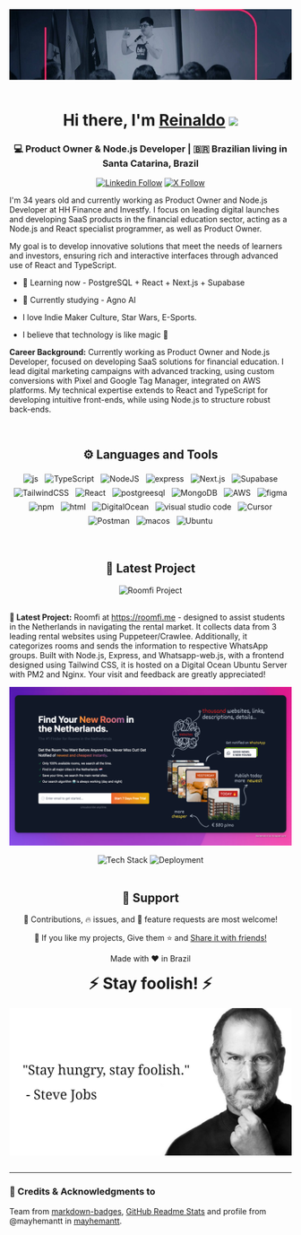<div align="center">
<img src="./img/banner-git-hub.jpeg" alt="Reinaldo Martinez" style="vertical-align:top; margin-bottom:1rem"/>
</div>

<div align="center">
   <h1>Hi there, I'm <a href="https://www.linkedin.com/in/reinaldomml/">Reinaldo</a> <img src="https://media.giphy.com/media/hvRJCLFzcasrR4ia7z/giphy.gif" width="25px"> </h1>
</div>

<div align="center">
<h3>💻 Product Owner & Node.js Developer | 🇧🇷 Brazilian living in Santa Catarina, Brazil</h3>
</div>

<p align="center">
   <a href="https://www.linkedin.com/in/reinaldomml/"><img alt="Linkedin Follow" src="https://img.shields.io/badge/linkedin-%230077B5.svg?style=for-the-badge&color=09f&labelColor=black&logo=linkedin&label=My profile on"></a>
   <a href="https://x.com/reinaldomml"><img alt="X Follow" src="https://img.shields.io/badge/X-%23000000.svg?style=for-the-badge&color=09f&labelColor=black&logo=x&label=@reinaldomml"></a>
 </p>

<p align="left">I'm 34 years old and currently working as Product Owner and Node.js Developer at HH Finance and Investfy. I focus on leading digital launches and developing SaaS products in the financial education sector, acting as a Node.js and React specialist programmer, as well as Product Owner.

My goal is to develop innovative solutions that meet the needs of learners and investors, ensuring rich and interactive interfaces through advanced use of React and TypeScript.
</p>

- 🌱 Learning now - PostgreSQL + React + Next.js + Supabase

- 🤖 Currently studying - Agno AI

- I love Indie Maker Culture, Star Wars, E-Sports.

- I believe that technology is like magic 💫

<b>Career Background:</b> Currently working as Product Owner and Node.js Developer, focused on developing SaaS solutions for financial education. I lead digital marketing campaigns with advanced tracking, using custom conversions with Pixel and Google Tag Manager, integrated on AWS platforms. My technical expertise extends to React and TypeScript for developing intuitive front-ends, while using Node.js to structure robust back-ends.

<br />

<h2 align="center"> ⚙️ Languages and Tools</h2>

<p align="center">
  <!-- For more icons please follow  https://github.com/MikeCodesDotNET/ColoredBadges -->
  <img src="https://img.shields.io/badge/javascript-%23323330.svg?style=for-the-badge&logo=javascript&logoColor=%23F7DF1E" alt="js" style="vertical-align:top; margin:4px">
  <img src="https://img.shields.io/badge/TypeScript-007ACC?style=for-the-badge&logo=typescript&logoColor=white" alt="TypeScript" style="vertical-align:top; margin:4px">
  <img src="https://img.shields.io/badge/node.js-6DA55F?style=for-the-badge&logo=node.js&logoColor=white" alt="NodeJS" style="vertical-align:top; margin:4px">
  <img src="https://img.shields.io/badge/express.js-%23404d59.svg?style=for-the-badge&logo=express&logoColor=%2361DAFB" alt="express" style="vertical-align:top; margin:4px">
  <img src="https://img.shields.io/badge/Next-black?style=for-the-badge&logo=next.js&logoColor=white" alt="Next.js" style="vertical-align:top; margin:4px">
  <img src="https://img.shields.io/badge/Supabase-3ECF8E?style=for-the-badge&logo=supabase&logoColor=white" alt="Supabase" style="vertical-align:top; margin:4px">
  <img src="https://img.shields.io/badge/tailwindcss-%2338B2AC.svg?style=for-the-badge&logo=tailwind-css&logoColor=white" alt="TailwindCSS" style="vertical-align:top; margin:4px">
  <img src="https://img.shields.io/badge/react-%2320232a.svg?style=for-the-badge&logo=react&logoColor=%2361DAFB" alt="React" style="vertical-align:top; margin:4px">
  <img src="https://img.shields.io/badge/postgres-%23316192.svg?style=for-the-badge&logo=postgresql&logoColor=white" alt="postgreesql" style="vertical-align:top; margin:4px">
  <img src="https://img.shields.io/badge/MongoDB-%234ea94b.svg?style=for-the-badge&logo=mongodb&logoColor=white" alt="MongoDB" style="vertical-align:top; margin:4px">
  <img src="https://img.shields.io/badge/AWS-%23FF9900.svg?style=for-the-badge&logo=amazon-aws&logoColor=white" alt="AWS" style="vertical-align:top; margin:4px">
  <img src="https://img.shields.io/badge/figma-%23F24E1E.svg?style=for-the-badge&logo=figma&logoColor=white" alt="figma" style="vertical-align:top; margin:4px">
  <img src="https://img.shields.io/badge/NPM-%23000000.svg?style=for-the-badge&logo=npm&logoColor=white" alt="npm" style="vertical-align:top; margin:4px">
  <img src="https://img.shields.io/badge/html5-%23E34F26.svg?style=for-the-badge&logo=html5&logoColor=white" alt="html" style="vertical-align:top; margin:4px">
  <img src="https://img.shields.io/badge/DigitalOcean-%230167ff.svg?style=for-the-badge&logo=digitalOcean&logoColor=white" alt="DigitalOcean" style="vertical-align:top; margin:4px">
  <img src="https://img.shields.io/badge/Visual%20Studio%20Code-0078d7.svg?style=for-the-badge&logo=visual-studio-code&logoColor=white" alt="visual studio code" style="vertical-align:top; margin:4px">
  <img src="https://img.shields.io/badge/Cursor-000000?style=for-the-badge&logo=cursor&logoColor=white" alt="Cursor" style="vertical-align:top; margin:4px">
  <img src="https://img.shields.io/badge/Postman-FF6C37?style=for-the-badge&logo=postman&logoColor=white" alt="Postman" style="vertical-align:top; margin:4px">
  <img src="https://img.shields.io/badge/mac%20os-000000?style=for-the-badge&logo=macos&logoColor=F0F0F0" alt="macos" style="vertical-align:top; margin:4px">
  <img src="https://img.shields.io/badge/Ubuntu-E95420?style=for-the-badge&logo=ubuntu&logoColor=white" alt="Ubuntu" style="vertical-align:top; margin:4px">
</p>

<br />

<h2 align="center">🚀 Latest Project</h2>

<div align="center">
  <img src="https://img.shields.io/badge/Project-Roomfi-blue?style=for-the-badge&logo=home&logoColor=white" alt="Roomfi Project">
  <br><br>
</div>

<b>🚀 Latest Project:</b> Roomfi at <https://roomfi.me> - designed to assist students in the Netherlands in navigating the rental market. It collects data from 3 leading rental websites using Puppeteer/Crawlee. Additionally, it categorizes rooms and sends the information to respective WhatsApp groups. Built with Node.js, Express, and Whatsapp-web.js, with a frontend designed using Tailwind CSS, it is hosted on a Digital Ocean Ubuntu Server with PM2 and Nginx. Your visit and feedback are greatly appreciated!

![](./img/roomfi-cover-readme.png)

<div align="center">
  <img src="https://img.shields.io/badge/Tech_Stack-Node.js + Express + Tailwind-green?style=for-the-badge" alt="Tech Stack">
  <img src="https://img.shields.io/badge/Deployment-Digital Ocean + PM2 + Nginx-orange?style=for-the-badge" alt="Deployment">
</div>

<br>

<h2 align="center">🤝 Support</h2>

<p align="center">🎁 Contributions, 🔥 issues, and 🍪 feature requests are most welcome!</p>

<p align="center">💙 If you like my projects, Give them ⭐ and <u>Share it with friends!</u></p>
</p>
<p align="center">Made with ❤️ in Brazil</p>

<h1 align='center' style="vertical-align:top; margin:1rem;">⚡️ Stay foolish! ⚡️</h1>

<div align="center">
<img src="./img/steve-quote.jpg" alt="Steve Jobs Quote" style="vertical-align:top; margin-bottom:1rem"/>
</div>

---

### 🤝 Credits & Acknowledgments to

Team from [markdown-badges](https://github.com/Ileriayo/markdown-badges), [GitHub Readme Stats](https://github.com/anuraghazra/github-readme-stats) and profile from @mayhemantt in [mayhemantt](https://github.com/mayhemantt/mayhemantt).
